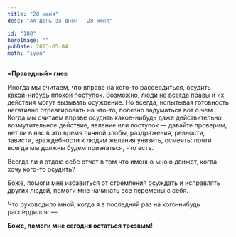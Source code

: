 ```yaml
---
title: "28 июня"
desc: "АА День за днем - 28 июня"

id: "180"
heroImage: ""
pubDate: 2023-05-04
moth: "iyun"
---
```


**«Праведный» гнев**

Иногда мы считаем, что вправе на кого-то рассердиться, осудить какой-нибудь
плохой поступок. Возможно, люди не всегда правы и их действия могут вызывать
осуждение. Но всегда, испытывая готовность негативно отреагировать на что-то,
полезно задуматься вот о чем. Когда мы считаем вправе осудить какое-нибудь
даже действительно возмутительное действие, явление или поступок — давайте
проверим, нет ли в нас в это время личной злобы, раздражения, ревности,
зависти, враждебности к людям желания унизить, осмеять: почти всегда мы должны
будем признаться, что есть.

Всегда ли я отдаю себе отчет в том что именно мною движет, когда хочу кого-то
осудить?

Боже, помоги мне избавиться от стремления осуждать и исправлять других людей,
помоги мне начинать все перемены с себя.

Что руководило мной, когда я в последний раз на кого-нибудь рассердился: —

**Боже, помоги мне сегодня остаться трезвым!**

